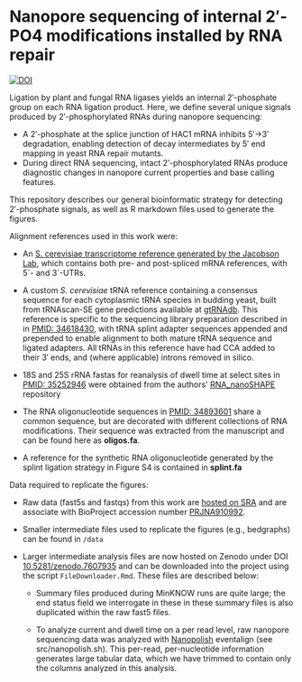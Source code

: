 # Nanopore sequencing of internal 2′-PO4 modifications installed by RNA repair

[![DOI](https://zenodo.org/badge/DOI/10.5281/zenodo.7607935.svg)](https://doi.org/10.5281/zenodo.7607935)

Ligation by plant and fungal RNA ligases yields an internal 2′-phosphate group on each RNA ligation product. Here, we define several unique signals produced by 2′-phosphorylated RNAs during nanopore sequencing:

* A 2′-phosphate at the splice junction of HAC1 mRNA inhibits 5′→3′ degradation, enabling detection of decay intermediates by 5′ end mapping in yeast RNA repair mutants.
* During direct RNA sequencing, intact 2′-phosphorylated RNAs produce diagnostic changes in nanopore current properties and base calling features.

This repository describes our general bioinformatic strategy for detecting 2′-phosphate signals, as well as R markdown files used to generate the figures.

Alignment references used in this work were:

* An [S. cerevisiae transcriptome reference generated by the Jacobson Lab](https://github.com/Jacobson-Lab/yeast_transcriptome_v5), which contains both pre- and post-spliced mRNA references, with 5´- and 3´-UTRs.

* A custom _S. cerevisiae_ tRNA reference containing a consensus sequence for each cytoplasmic tRNA species in budding yeast, built from tRNAscan-SE gene predictions available at [gtRNAdb](http://gtrnadb.ucsc.edu). This reference is specific to the sequencing library preparation described in in [PMID: 34618430](https://pubmed.ncbi.nlm.nih.gov/34618430/), with tRNA splint adapter sequences appended and prepended to enable alignment to both mature tRNA sequence and ligated adapters. All tRNAs in this reference have had CCA added to their 3′ ends, and (where applicable) introns removed in silico.

* 18S and 25S rRNA fastas for reanalysis of dwell time at select sites in [PMID: 35252946](https://pubmed.ncbi.nlm.nih.gov/35252946/) were obtained from the authors' [RNA_nanoSHAPE](https://github.com/physnano/rRNA_nanoSHAPE) repository

* The RNA oligonucleotide sequences in [PMID: 34893601](https://pubmed.ncbi.nlm.nih.gov/34893601/) share a common sequence, but are decorated with different collections of RNA modifications. Their sequence was extracted from the manuscript and can be found here as **oligos.fa**.
* A reference for the synthetic RNA oligonucleotide generated by the splint ligation strategy in Figure S4 is contained in **splint.fa**

Data required to replicate the figures:

* Raw data (fast5s and fastqs) from this work are [hosted on SRA](https://www.ncbi.nlm.nih.gov/sra?linkname=bioproject_sra_all&from_uid=910992) and are associate with BioProject accession number [PRJNA910992](https://www.ncbi.nlm.nih.gov/bioproject/?term=PRJNA910992).

* Smaller intermediate files used to replicate the figures (e.g., bedgraphs) can be found in `/data`

* Larger intermediate analysis files are now hosted on Zenodo under DOI [10.5281/zenodo.7607935](https://doi.org/10.5281/zenodo.7607935) and can be downloaded into the project using the script `FileDownloader.Rmd`. These files are described below:

  * Summary files produced during MinKNOW runs are quite large; the end status field we interrogate in these in these summary files is also duplicated within the raw fast5 files.

  * To analyze current and dwell time on a per read level, raw nanopore sequencing data was analyzed with [Nanopolish](https://github.com/jts/nanopolish) eventalign (see src/nanopolish.sh). This per-read, per-nucleotide information generates large tabular data, which we have trimmed to contain only the columns analyzed in this analysis.
